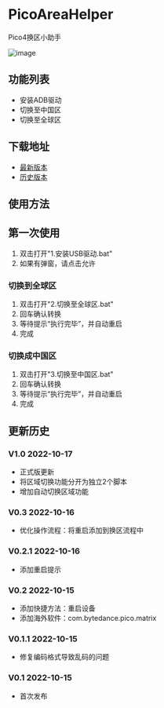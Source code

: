 # PicoAreaHelper
Pico4换区小助手

![image](https://user-images.githubusercontent.com/51113234/196170641-0d1565ca-74a8-48dc-a85b-be3d7374cd15.png)

## 功能列表
- 安装ADB驱动
- 切换至中国区
- 切换至全球区

## 下载地址
- [最新版本](https://github.com/CMoyuer/PicoAreaHelper/archive/refs/heads/main.zip)
- [历史版本](https://github.com/CMoyuer/PicoAreaHelper/releases)

## 使用方法

## 第一次使用
1. 双击打开"1.安装USB驱动.bat"
2. 如果有弹窗，请点击允许

### 切换到全球区
1. 双击打开"2.切换至全球区.bat"
2. 回车确认转换
3. 等待提示“执行完毕”，并自动重启
4. 完成

### 切换成中国区
1. 双击打开"3.切换至中国区.bat"
2. 回车确认转换
3. 等待提示“执行完毕”，并自动重启
4. 完成

## 更新历史
### V1.0 2022-10-17
- 正式版更新
- 将区域切换功能分开为独立2个脚本
- 增加自动切换区域功能
### V0.3 2022-10-16
- 优化操作流程：将重启添加到换区流程中
### V0.2.1 2022-10-16
- 添加重启提示
### V0.2 2022-10-15
- 添加快捷方法：重启设备
- 添加海外软件：com.bytedance.pico.matrix
### V0.1.1 2022-10-15
- 修复编码格式导致乱码的问题
### V0.1 2022-10-15
- 首次发布
